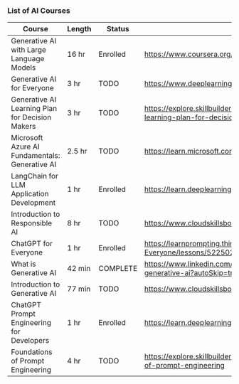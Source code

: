 ### List of AI Courses



| Course | Length | Status | URL |
| ----------- | ----------- | ----------- | ----------- |
| Generative AI with Large Language Models  | 16 hr | Enrolled | https://www.coursera.org/learn/generative-ai-with-llms/home/week/1 |
| Generative AI for Everyone                | 3 hr | TODO       |  https://www.deeplearning.ai/courses/generative-ai-for-everyone/ | 
| Generative AI Learning Plan for Decision Makers | 3 hr | TODO | https://explore.skillbuilder.aws/learn/public/learning_plan/view/1909/generative-ai-learning-plan-for-decision-makers |
| Microsoft Azure AI Fundamentals: Generative AI | 2.5 hr | TODO |  https://learn.microsoft.com/en-us/training/paths/introduction-generative-ai/ | 
| LangChain for LLM Application Development | 1 hr | Enrolled |   https://learn.deeplearning.ai/langchain/lesson/1/introduction | 
| Introduction to Responsible AI            | 8 hr | TODO |  https://www.cloudskillsboost.google/course_templates/554 |
| ChatGPT for Everyone                      | 1 hr | Enrolled  |  https://learnprompting.thinkific.com/courses/take/ChatGPT-for-Everyone/lessons/52250248-introduction
| What is Generative AI | 42 min | COMPLETE | https://www.linkedin.com/learning/what-is-generative-ai/the-importance-of-generative-ai?autoSkip=true&resume=false |
| Introduction to Generative AI | 77 min | TODO |  https://www.cloudskillsboost.google/course_templates/536 | 
| ChatGPT Prompt Engineering for Developers | 1 hr | Enrolled | https://learn.deeplearning.ai/chatgpt-prompt-eng/lesson/1/introduction |
| Foundations of Prompt Engineering |  4 hr | TODO |  https://explore.skillbuilder.aws/learn/course/external/view/elearning/17763/foundations-of-prompt-engineering | 
